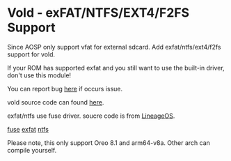 # Vold - exFAT/NTFS/EXT4/F2FS Support

Since AOSP only support vfat for external sdcard. Add exfat/ntfs/ext4/f2fs support for vold.

If your ROM has supported exfat and you still want to use the built-in driver, don't use this module!

You can report bug [here](https://github.com/noname8964/vold-posix/issues) if occurs issue.

vold source code can found [here](https://github.com/noname8964/system_vold).

exfat/ntfs use fuse driver. soucre code is from [LineageOS](https://github.com/LineageOS).

[fuse](https://github.com/LineageOS/android_external_fuse)
[exfat](https://github.com/LineageOS/android_external_exfat)
[ntfs](https://github.com/LineageOS/android_external_ntfs-3g)

Please note, this only support Oreo 8.1 and arm64-v8a. Other arch can compile yourself.
